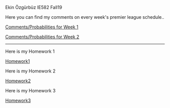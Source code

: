Ekin Özgürbüz IE582 Fall19

Here you can find my comments on every week's premier league schedule..

[Comments/Probabilities for Week 1](EkinComments1.html)

[Comments/Probabilities for Week 2](EkinComments2.html)

------------------------------------------------------------------------

Here is my Homework 1

[Homework1](EkinHW1.html)

Here is my Homework 2

[Homework2](EkinHW2.html)

Here is my Homework 3

[Homework3](EkinHW3RMarkdown.html)

